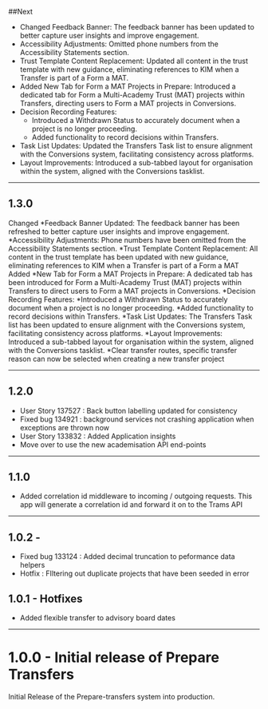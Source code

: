 ##Next


* Changed Feedback Banner: The feedback banner has been updated to better capture user insights and improve engagement.
* Accessibility Adjustments: Omitted phone numbers from the Accessibility Statements section.
* Trust Template Content Replacement: Updated all content in the trust template with new guidance, eliminating references to KIM when a Transfer is part of a Form a MAT.
* Added New Tab for Form a MAT Projects in Prepare: Introduced a dedicated tab for Form a Multi-Academy Trust (MAT) projects within Transfers, directing users to Form a MAT projects in Conversions.
* Decision Recording Features:
    * Introduced a Withdrawn Status to accurately document when a project is no longer proceeding.
    * Added functionality to record decisions within Transfers.
* Task List Updates: Updated the Transfers Task list to ensure alignment with the Conversions system, facilitating consistency across platforms.
* Layout Improvements: Introduced a sub-tabbed layout for organisation within the system, aligned with the Conversions tasklist.


---

## 1.3.0
Changed
*Feedback Banner Updated: The feedback banner has been refreshed to better capture user insights and improve engagement.
*Accessibility Adjustments: Phone numbers have been omitted from the Accessibility Statements section.
*Trust Template Content Replacement: All content in the trust template has been updated with new guidance, eliminating references to KIM when a Transfer is part of a Form a MAT
Added
*New Tab for Form a MAT Projects in Prepare: A dedicated tab has been introduced for Form a Multi-Academy Trust (MAT) projects within Transfers to direct users to Form a MAT projects in Conversions.
*Decision Recording Features:
*Introduced a Withdrawn Status to accurately document when a project is no longer proceeding.
*Added functionality to record decisions within Transfers.
*Task List Updates: The Transfers Task list has been updated to ensure alignment with the Conversions system, facilitating consistency across platforms.
*Layout Improvements: Introduced a sub-tabbed layout for organisation within the system, aligned with the Conversions tasklist.
*Clear transfer routes, specific transfer reason can now be selected when creating a new transfer project

---

## 1.2.0
* User Story 137527 : Back button labelling updated for consistency
* Fixed bug 134921 : background services not crashing application when exceptions are thrown now
* User Story 133832 : Added Application insights 
* Move over to use the new academisation API end-points

---

## 1.1.0

* Added correlation id middleware to incoming / outgoing requests.
This app will generate a correlation id and forward it on to the Trams API

---

## 1.0.2 - 
* Fixed bug 133124 : Added decimal truncation to peformance data helpers
* Hotfix : FIltering out duplicate projects that have been seeded in error

## 1.0.1 - Hotfixes
* Added flexible transfer to advisory board dates

---

# 1.0.0 - Initial release of Prepare Transfers
Initial Release of the Prepare-transfers system into production.

